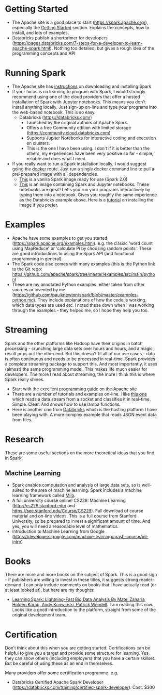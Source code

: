 # Getting Started
* The Apache site is a good place to start (https://spark.apache.org/), especially the [Getting Started](https://spark.apache.org/docs/latest/quick-start.html) section. Explains the concepts, how to install, and lots of examples.
* Databricks publish a shortprimer for developers (https://pages.databricks.com/7-steps-for-a-developer-to-learn-apache-spark.html). Nothing too detailed, but gives a rough idea of the programming concepts and API

# Running Spark
* The Apache site has [instructions](https://spark.apache.org/downloads.html) on downloading and installing Spark
* If your focus is on learning to program with Spark, I would strongly recommend using one of the cloud providers that offer a hosted installation of Spark with Jupyter notebooks. This means you don't install anything locally. Just sign-up on-line and type your programs into the web-based notebook. This is so easy.
    * Databricks (https://databricks.com/)
        * Launched by the original authors of Apache Spark.
        * Offers a free Community edition with limited storage (https://community.cloud.databricks.com)
        * Supports Jupiter Notebooks for interactive coding and execution on clusters.
        * This is the one I have been using. I don't if it is better than the others, my experiences have been very positive so far - simple, reliable and does what I need.
* If you really want to run a Spark installation locally, I would suggest going the [docker](https://spark.apache.org/downloads.html) route. Just run a single docker command line to pull a pre-prepared image with all dependencies.
    * [This](https://github.com/CoorpAcademy/docker-pyspark) is a vanilla Spark image ready for use (Spark 2.0)
    * [This](https://jupyter-docker-stacks.readthedocs.io/en/latest/index.html) is an image containing Spark and Jupyter notebooks. These notebooks are great! Let's you run your programs interactively by typing them into a notebook. Gives you roughly the same experience as the Databricks example above. Here is a [tutorial](https://levelup.gitconnected.com/using-docker-and-pyspark-134cd4cab867) on installing the image if you prefer.
    
# Examples
* Apache have some examples to get you started (https://spark.apache.org/examples.html). e.g. the classic 'word count using MapReduce' or 'calculate Pi by choosing random points'. These are good introductions to using the Spark API (and functional programming in general).
* The Spark code also comes with many examples (this is the Python link to the Git repo: https://github.com/apache/spark/tree/master/examples/src/main/python)
* These are my annotated Python examples: either taken from other sources or invented by me (https://github.com/paulknewton/spark/blob/master/examples-python.md). They include explanations of how the code is working, which data types are used etc. I noted these down when I was working through the examples - they helped me, so I hope they help you too.

# Streaming
Spark and the other platforms like Hadoop have their origins in batch processing - crunching large data sets over hours and hours, and a magic result pops out the other end. But this doesn't fit all of our use cases - data is often continuous and needs to be processed in real-time. Spark provides a complete streaming package to support this. And most importantly, it uses (almost) the same programming model. This makes life much easier for developers. The more I read about streaming, the more I think this is where Spark really shines.

* Start with the excellent [programming guide](https://spark.apache.org/docs/latest/streaming-programming-guide.html) on the Apache site
* There are a number of tutorials and examples on-line. I like [this one](https://prateekvjoshi.com/2015/12/22/analyzing-real-time-data-with-spark-streaming-in-python/) which reads a data stream from a socket and classifies it in real-time. Simple. Clear. And shows how to use lamba functions.
* Here is another one from [Databricks](https://databricks.com/spark/getting-started-with-apache-spark/streaming) which is the hosting platform I have been playing with. A more complex example that reads JSON event data from files.

# Research
These are some useful sections on the more theoretical ideas that you find in Spark.
## Machine Learning
* Spark enables computation and analysis of large data sets, so is well-suited to the area of machine learning. Spark includes a machine learning framework called [Mlib](https://spark.apache.org/mllib/).
* A full university course online! CS229: Machine Learning (http://cs229.stanford.edu/ and https://see.stanford.edu/Course/CS229). Full download of course material and on-line videos. This is a full course from Stanford University, so be prepared to invest a significant amount of time. And yes, you will need a reasonable level of mathematics.
* Introduction to Machine Learning from Google (https://developers.google.com/machine-learning/crash-course/ml-intro)

# Books
There are more and more books on the subject of Spark. This is a good sign - if publishers are willing to invest in these titles, it suggests strong reader-demand. I can only include comments on books that I have actually read (or at least looked at), but here are my thoughts:
* [Learning Spark: Lightning-Fast Big Data Analysis By Matei Zaharia, Holden Karau, Andy Konwinski, Patrick Wendell](http://shop.oreilly.com/product/0636920028512.do). I am reading this now. Looks like a good introduction to the platform, straight from some of the original development team.

# Certification
Don't think about this when you are getting started. Certifications can be helpful to give you a target and provide some structure for learning. Yes, they can show others (including employers) that you have a certain skillset. But be careful of using these as an end in themselves.

Many providers offer some certification programme. e.g.
* Databricks Certified Apache Spark Developer (https://databricks.com/training/certified-spark-developer). Cost: $300
